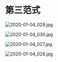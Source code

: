 #                                                                                                                                                                                                                                                                                                                        第三范式


![2020-01-04_029.jpg](https://gitee.com/gdhu/testtingop/raw/master/2020-01-04_029.jpg)

![2020-01-04_030.jpg](https://gitee.com/gdhu/testtingop/raw/master/2020-01-04_030.jpg)

![2020-01-04_027.jpg](https://gitee.com/gdhu/testtingop/raw/master/2020-01-04_027.jpg)

![2020-01-04_028.jpg](https://gitee.com/gdhu/testtingop/raw/master/2020-01-04_028.jpg)